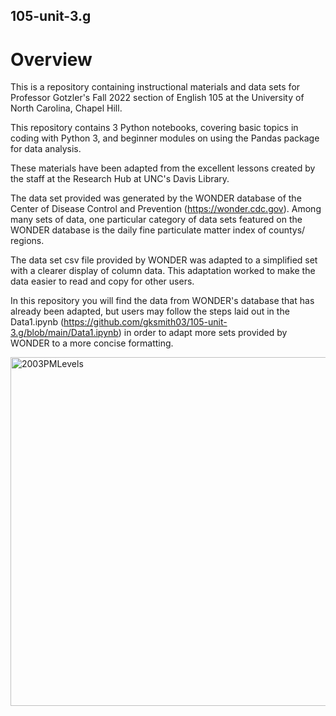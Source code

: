 ## 105-unit-3.g

# Overview


This is a repository containing instructional materials and data sets for Professor Gotzler's Fall 2022 section of English 105 at the University of North Carolina, Chapel Hill.

This repository contains 3 Python notebooks, covering basic topics in coding with Python 3, and beginner modules on using the Pandas package for data analysis.

These materials have been adapted from the excellent lessons created by the staff at the Research Hub at UNC's Davis Library.

The data set provided was generated by the WONDER database of the Center of Disease Control and Prevention (https://wonder.cdc.gov). Among many sets of data, one particular category of data sets featured on the WONDER database is the daily fine particulate matter index of countys/ regions. 

The data set csv file provided by WONDER was adapted to a simplified set with a clearer display of column data. This adaptation worked to make the data easier to read and copy for other users. 

In this repository you will find the data from WONDER's database that has already been adapted, but users may follow the steps laid out in the Data1.ipynb (https://github.com/gksmith03/105-unit-3.g/blob/main/Data1.ipynb) in order to adapt more sets provided by WONDER to a more concise formatting. 


<img width="558" alt="2003PMLevels" src="https://user-images.githubusercontent.com/118292714/203114476-f0515866-1036-4d47-a762-880cd88298b8.png">
